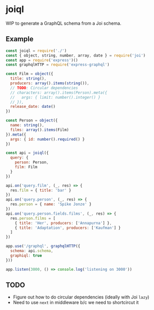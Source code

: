 # joiql

WIP to generate a GraphQL schema from a Joi schema.

## Example

````javascript
const joiql = require('./')
const { object, string, number, array, date } = require('joi')
const app = require('express')()
const graphqlHTTP = require('express-graphql')

const Film = object({
  title: string(),
  producers: array().items(string()),
  // TODO: Circular dependencies
  // characters: array().items(Person).meta({
  //   args: { limit: number().integer() }
  // }),
  release_date: date()
})

const Person = object({
  name: string(),
  films: array().items(Film)
}).meta({
  args: { id: number().required() }
})

const api = joiql({
  query: {
    person: Person,
    film: Film
  }
})

api.on('query.film', (_, res) => {
  res.film = { title: 'bar' }
})
api.on('query.person', (_, res) => {
  res.person = { name: 'Spike Jonze' }
})
api.on('query.person.fields.films', (_, res) => {
  res.person.films = [
    { title: 'Her', producers: ['Annapurna'] },
    { title: 'Adaptation', producers: ['Kaufman'] }
  ]
})

app.use('/graphql', graphqlHTTP({
  schema: api.schema,
  graphiql: true
}))

app.listen(3000, () => console.log('listening on 3000'))
````

## TODO

* Figure out how to do circular dependencies (ideally with Joi `lazy`)
* Need to use `next` in middleware b/c we need to shortcircut it
